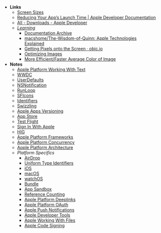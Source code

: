 - **Links**
	- [Screen Sizes](https://www.screensizes.app/?model=iphone-13)
	- [Reducing Your App’s Launch Time | Apple Developer Documentation](https://developer.apple.com/documentation/xcode/reducing-your-app-s-launch-time)
	- [All - Downloads - Apple Developer](https://developer.apple.com/download/all/)
	- *[Learning](../../Learning.md)*
		- [Documentation Archive](https://developer.apple.com/library/archive/navigation/)
		-  [macshome/The-Wisdom-of-Quinn: Apple Technologies Explained](https://github.com/macshome/The-Wisdom-of-Quinn)
		- [Getting Pixels onto the Screen · objc.io](https://www.objc.io/issues/3-views/moving-pixels-onto-the-screen/)
		- [Optimizing Images](https://www.swiftjectivec.com/optimizing-images/)
		- [More Efficient/Faster Average Color of Image](https://christianselig.com/2021/04/efficient-average-color/)
- **Notes**
	- [Apple Platform Working With Text](Apple%20Platform%20Working%20With%20Text.md)
	- [WWDC](WWDC.md)
	- [UserDefaults](UserDefaults.md)
	- [NSNotification](NSNotification.md)
	- [RunLoop](RunLoop.md)
	- [SFIcons](SFIcons.md)
	- [Identifiers](Identifiers.md)
	- [Swizzling](Swizzling.md)
	- [Apple Apps Versioning](Apple%20Apps%20Versioning.md)
	- [App Store](App%20Store.md)
	- [Test Flight](Test%20Flight.md)
	- [Sign In With Apple](Apple%20Technologies/Sign%20In%20With%20Apple.md)
	- [HIG](Apple%20Technologies/HIG.md)
	- [Apple Platform Frameworks](Apple%20Technologies/Apple%20Platform%20Frameworks.md)
	- [Apple Platform Concurrency](Apple%20Technologies/Apple%20Platform%20Concurrency.md)
	- [Apple Platform Architecture](Apple%20Technologies/Apple%20Platform%20Architecture.md)
	- *Platform Specifics*
		- [AirDrop](AirDrop.md)
		- [Uniform Type Identifiers](Uniform%20Type%20Identifiers.md)
		- [iOS](Apple%20Technologies/Apple%20Platform%20Specifics/iOS.md)
		- [macOS](OS's/macOS.md)
		- [watchOS](watchOS.md)
		- [Bundle](Apple%20Technologies/Apple%20Platform%20Specifics/Bundle.md)
		- [App Sandbox](Apple%20Technologies/Apple%20Platform%20Specifics/App%20Sandbox.md)
		- [Reference Counting](Apple%20Technologies/Apple%20Platform%20Specifics/Reference%20Counting.md)
		- [Apple Platform Deeplinks](Apple%20Technologies/Apple%20Platform%20Specifics/Apple%20Platform%20Deeplinks.md)
		- [Apple Platform OAuth](Apple%20Technologies/Apple%20Platform%20Specifics/Apple%20Platform%20OAuth.md)
		- [Apple Push Notifications](Apple%20Technologies/Apple%20Platform%20Specifics/Apple%20Push%20Notifications.md)
		- [Apple Developer Tools](Apple%20Technologies/Apple%20Platform%20Specifics/Apple%20Developer%20Tools.md)
		- [Apple Working With Files](Apple%20Technologies/Apple%20Working%20With%20Files.md)
		- [Apple Code Signing](Apple%20Technologies/Apple%20Platform%20Specifics/Apple%20Code%20Signing.md)